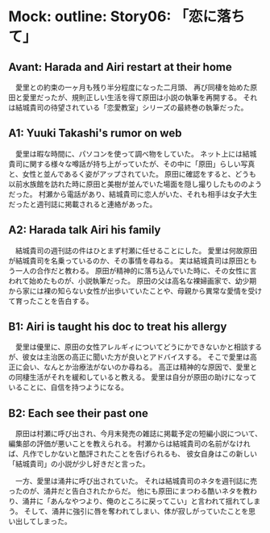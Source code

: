 # Mock: outline: Story06: 「恋に落ちて」

## Avant: Harada and Airi restart at their home

　愛里との約束の一ヶ月も残り半分程度になった二月頭、
再び同棲を始めた原田と愛里だったが、規則正しい生活を得て原田は小説の執筆を再開する。
それは結城貴司の待望されている「恋愛教室」シリーズの最終巻の執筆だった。

## A1: Yuuki Takashi's rumor on web

　愛里は暇な時間に、パソコンを使って調べ物をしていた。
ネット上には結城貴司に関する様々な噂話が持ち上がっていたが、その中に「原田」らしい写真と、女性と並んであるく姿がアップされていた。
原田に確認をすると、どうも以前水族館を訪れた時に原田と美樹が並んでいた場面を隠し撮りしたもののようだった。
村瀬から電話があり、結城貴司に恋人がいた、それも相手は女子大生だったと週刊誌に掲載されると連絡があった。

## A2: Harada talk Airi his family

　結城貴司の週刊誌の件はひとまず村瀬に任せることにした。
愛里は何故原田が結城貴司を名乗っているのか、その事情を尋ねる。
実は結城貴司は原田ともう一人の合作だと教わる。
原田が精神的に落ち込んでいた時に、その女性に言われて始めたものが、小説執筆だった。
原田の父は高名な裸婦画家で、幼少期から家には裸の知らない女性が出歩いていたことや、母親から異常な愛情を受けて育ったことを告白する。

## B1: Airi is taught his doc to treat his allergy

　愛里は優里に、原田の女性アレルギィについてどうにかできないかと相談するが、彼女は主治医の高正に聞いた方が良いとアドバイスする。
そこで愛里は高正に会い、なんとか治療法がないのか尋ねる。
高正は精神的な原因で、愛里との同棲生活がそれを緩和していると教える。
愛里は自分が原田の助けになっていることに、自信を持つようになる。

## B2: Each see their past one

　原田は村瀬に呼び出され、今月末発売の雑誌に掲載予定の短編小説について、編集部の評価が悪いことを教えられる。
村瀬からは結城貴司の名前がなければ、凡作でしかないと酷評されたことを告げられるも、
彼女自身はこの新しい「結城貴司」の小説が少し好きだと言った。

　一方、愛里は涌井に呼び出されていた。
それは結城貴司のネタを週刊誌に売ったのが、涌井だと告白されたからだ。
他にも原田にまつわる酷いネタを教わり、涌井に「あんなやつより、俺のところに戻ってこい」と言われて揺れてしまう。
そして、涌井に強引に唇を奪われてしまい、体が寂しがっていたことを思い出してしまった。

